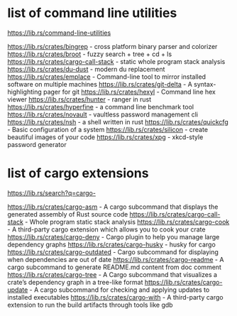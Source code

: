 # list of command line utilities
https://lib.rs/command-line-utilities

https://lib.rs/crates/bingrep           -  cross platform binary parser and colorizer
https://lib.rs/crates/broot             -  fuzzy search + tree + cd + ls
https://lib.rs/crates/cargo-call-stack  -  static whole program stack analysis
https://lib.rs/crates/du-dust           -  modern du replacement
https://lib.rs/crates/emplace           -  Command-line tool to mirror installed software on multiple machines
https://lib.rs/crates/git-delta         -  A syntax-highlighting pager for git
https://lib.rs/crates/hexyl             -  Command line hex viewer
https://lib.rs/crates/hunter            -  ranger in rust
https://lib.rs/crates/hyperfine         -  a command line benchmark tool
https://lib.rs/crates/novault           -  vaultless password management cli
https://lib.rs/crates/nsh               -  a shell written in rust
https://lib.rs/crates/quickcfg          -  Basic configuration of a system
https://lib.rs/crates/silicon           -  create beautiful images of your code
https://lib.rs/crates/xpg               -  xkcd-style password generator

# list of cargo extensions
https://lib.rs/search?q=cargo-

https://lib.rs/crates/cargo-asm         -  A cargo subcommand that displays the generated assembly of Rust source code
https://lib.rs/crates/cargo-call-stack  -  Whole program static stack analysis
https://lib.rs/crates/cargo-cook        -  A third-party cargo extension which allows you to cook your crate
https://lib.rs/crates/cargo-deny        -  Cargo plugin to help you manage large dependency graphs
https://lib.rs/crates/cargo-husky       -  husky for cargo
https://lib.rs/crates/cargo-outdated    -  Cargo subcommand for displaying when dependencies are out of date
https://lib.rs/crates/cargo-readme      -  A cargo subcommand to generate README.md content from doc comment
https://lib.rs/crates/cargo-tree        -  A Cargo subcommand that visualizes a crate’s dependency graph in a tree-like format
https://lib.rs/crates/cargo-update      -  A cargo subcommand for checking and applying updates to installed executables
https://lib.rs/crates/cargo-with        -  A third-party cargo extension to run the build artifacts through tools like gdb
